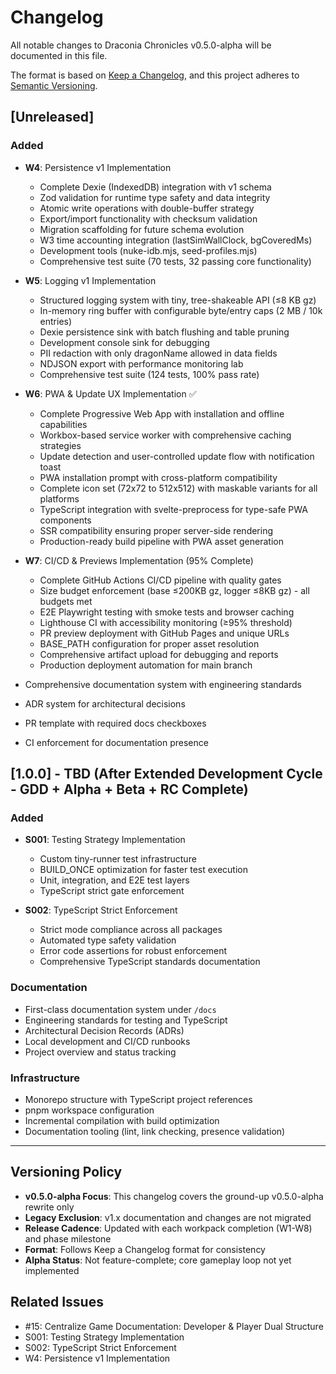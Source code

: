<!-- markdownlint-disable -->

# Changelog

All notable changes to Draconia Chronicles v0.5.0-alpha will be documented in this file.

The format is based on [Keep a Changelog](https://keepachangelog.com/en/1.0.0/),
and this project adheres to [Semantic Versioning](https://semver.org/spec/v2.0.0.html).

## [Unreleased]

### Added

- **W4**: Persistence v1 Implementation
  - Complete Dexie (IndexedDB) integration with v1 schema
  - Zod validation for runtime type safety and data integrity
  - Atomic write operations with double-buffer strategy
  - Export/import functionality with checksum validation
  - Migration scaffolding for future schema evolution
  - W3 time accounting integration (lastSimWallClock, bgCoveredMs)
  - Development tools (nuke-idb.mjs, seed-profiles.mjs)
  - Comprehensive test suite (70 tests, 32 passing core functionality)

- **W5**: Logging v1 Implementation
  - Structured logging system with tiny, tree-shakeable API (≤8 KB gz)
  - In-memory ring buffer with configurable byte/entry caps (2 MB / 10k entries)
  - Dexie persistence sink with batch flushing and table pruning
  - Development console sink for debugging
  - PII redaction with only dragonName allowed in data fields
  - NDJSON export with performance monitoring lab
  - Comprehensive test suite (124 tests, 100% pass rate)

- **W6**: PWA & Update UX Implementation ✅
  - Complete Progressive Web App with installation and offline capabilities
  - Workbox-based service worker with comprehensive caching strategies
  - Update detection and user-controlled update flow with notification toast
  - PWA installation prompt with cross-platform compatibility
  - Complete icon set (72x72 to 512x512) with maskable variants for all platforms
  - TypeScript integration with svelte-preprocess for type-safe PWA components
  - SSR compatibility ensuring proper server-side rendering
  - Production-ready build pipeline with PWA asset generation

- **W7**: CI/CD & Previews Implementation (95% Complete)
  - Complete GitHub Actions CI/CD pipeline with quality gates
  - Size budget enforcement (base ≤200KB gz, logger ≤8KB gz) - all budgets met
  - E2E Playwright testing with smoke tests and browser caching
  - Lighthouse CI with accessibility monitoring (≥95% threshold)
  - PR preview deployment with GitHub Pages and unique URLs
  - BASE_PATH configuration for proper asset resolution
  - Comprehensive artifact upload for debugging and reports
  - Production deployment automation for main branch

- Comprehensive documentation system with engineering standards
- ADR system for architectural decisions
- PR template with required docs checkboxes
- CI enforcement for documentation presence

## [1.0.0] - TBD (After Extended Development Cycle - GDD + Alpha + Beta + RC Complete)

### Added

- **S001**: Testing Strategy Implementation
  - Custom tiny-runner test infrastructure
  - BUILD_ONCE optimization for faster test execution
  - Unit, integration, and E2E test layers
  - TypeScript strict gate enforcement

- **S002**: TypeScript Strict Enforcement
  - Strict mode compliance across all packages
  - Automated type safety validation
  - Error code assertions for robust enforcement
  - Comprehensive TypeScript standards documentation

### Documentation

- First-class documentation system under `/docs`
- Engineering standards for testing and TypeScript
- Architectural Decision Records (ADRs)
- Local development and CI/CD runbooks
- Project overview and status tracking

### Infrastructure

- Monorepo structure with TypeScript project references
- pnpm workspace configuration
- Incremental compilation with build optimization
- Documentation tooling (lint, link checking, presence validation)

---

## Versioning Policy

- **v0.5.0-alpha Focus**: This changelog covers the ground-up v0.5.0-alpha rewrite only
- **Legacy Exclusion**: v1.x documentation and changes are not migrated
- **Release Cadence**: Updated with each workpack completion (W1-W8) and phase milestone
- **Format**: Follows Keep a Changelog format for consistency
- **Alpha Status**: Not feature-complete; core gameplay loop not yet implemented

## Related Issues

- #15: Centralize Game Documentation: Developer & Player Dual Structure
- S001: Testing Strategy Implementation
- S002: TypeScript Strict Enforcement
- W4: Persistence v1 Implementation

